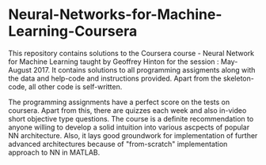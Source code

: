 # Neural-Networks-for-Machine-Learning-Coursera
This repository contains solutions to the Coursera course - Neural Network for Machine Learning taught by Geoffrey Hinton for the session : May-August 2017. It contains solutions to all programming assigments along with the data and help-code and instructions provided. Apart from the skeleton-code, all other code is self-written. 

The programming assignments have a perfect score on the tests on coursera. Apart from this, there are quizzes each week and also in-video short objective type questions. The course is a definite recommendation to anyone willing to develop a solid intuition into various ascpects of popular NN architecture. Also, it lays good groundwork for implementation of further advanced architectures because of "from-scratch" implementation approach to NN in MATLAB. 
